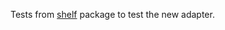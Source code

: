Tests from [shelf][shelf] package to test the new adapter.

[shelf]: https://github.com/dart-lang/shelf/tree/master/pkgs/shelf
